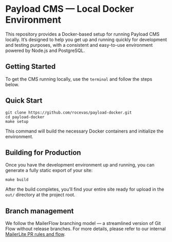 # Payload CMS — Local Docker Environment

This repository provides a Docker-based setup for running Payload CMS locally. It’s designed to help you get up and running quickly for development and testing purposes, with a consistent and easy-to-use environment powered by Node.js and PostgreSQL.

## Getting Started
To get the CMS running locally, use the `terminal` and follow the steps below.

## Quick Start
```
git clone https://github.com/rocevas/payload-docker.git
cd payload-docker
make setup
```
This command will build the necessary Docker containers and initialize the environment.

## Building for Production

Once you have the development environment up and running, you can generate a fully static export of your site:

```
make build
```

After the build completes, you’ll find your entire site ready for upload in the ```out/``` directory at the project root.

## Branch management

We follow the MailerFlow branching model — a streamlined version of Git Flow without release branches.
For more details, please refer to our internal [MailerLite PR rules and flow](https://www.notion.so/mailergroup/MailerLite-PR-rules-and-flow-cce53c8222b14826b589243be185aae5).
